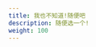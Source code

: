 ```yaml
---
title: 我也不知道!随便吧
description: 随便选一个!
weight: 100
---
```

<script type="text/javascript">
    var arr = [
        "/cn/docs/今天吃什么/北苑",
        "/cn/docs/今天吃什么/西苑",
        "/cn/docs/今天吃什么/中苑",
        "/cn/docs/今天吃什么/东苑",
    ];
    var i = parseInt(Math.random() * arr.length);
    window.location.href = arr[i];
</script>



